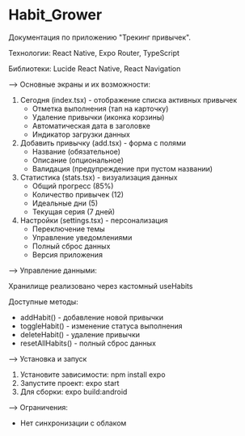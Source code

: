 # Habit_Grower
Документация по приложению "Трекинг привычек".

Технологии: React Native, Expo Router, TypeScript

Библиотеки: Lucide React Native, React Navigation

--> Основные экраны и их возможности:
1. Сегодня (index.tsx) - отображение списка активных привычек
   * Отметка выполнения (тап на карточку)
   * Удаление привычки (иконка корзины)
   * Автоматическая дата в заголовке
   * Индикатор загрузки данных
2. Добавить привычку (add.tsx) - форма с полями
   * Название (обязательное)
   * Описание (опциональное)
   * Валидация (предупреждение при пустом названии)
3. Статистика (stats.tsx) - визуализация данных
   * Общий прогресс (85%)
   * Количество привычек (12)
   * Идеальные дни (5)
   * Текущая серия (7 дней)
4. Настройки (settings.tsx) - персонализация
   * Переключение темы
   * Управление уведомлениями
   * Полный сброс данных
   * Версия приложения

--> Управление данными:

Хранилище реализовано через кастомный useHabits

Доступные методы:
- addHabit() - добавление новой привычки
- toggleHabit() - изменение статуса выполнения
- deleteHabit() - удаление привычки
- resetAllHabits() - полный сброс данных

--> Установка и запуск
1. Установите зависимости:
    npm install expo
2. Запустите проект:
    expo start
3. Для сборки:
    expo build:android

--> Ограничения:
* Нет синхронизации с облаком
